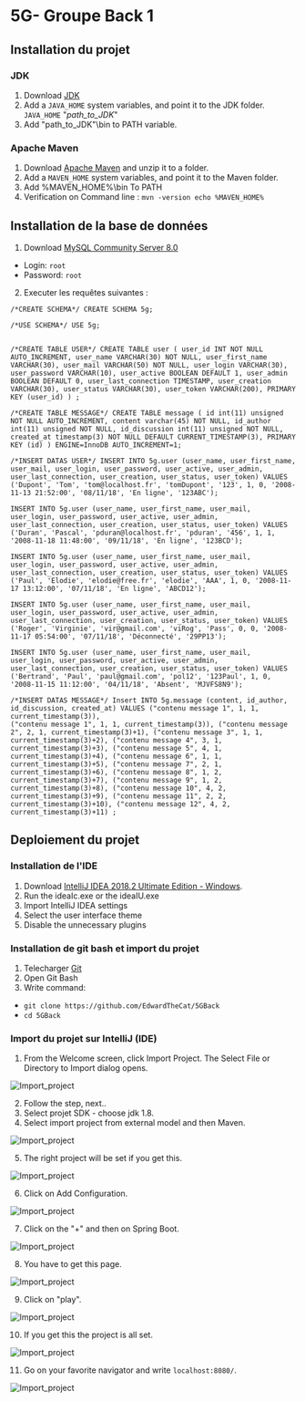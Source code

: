 # 5G- Groupe Back 1
## Installation du projet			   
### JDK 
1. Download [JDK](https://www.oracle.com/technetwork/java/javase/downloads/jdk8-downloads-2133151.html)
2. Add a `JAVA_HOME` system variables, and point it to the JDK folder. `JAVA_HOME` "*path_to_JDK*"
3. Add "path_to_JDK"\bin to PATH variable.

### Apache Maven
1. Download [Apache Maven](https://maven.apache.org/download.cgi) and unzip it to a folder.
2. Add a `MAVEN_HOME` system variables, and point it to the Maven folder. 
3. Add %MAVEN_HOME%\bin To PATH
4. Verification on Command line :
```mvn -version echo %MAVEN_HOME%```

## Installation de la base de données    

1. Download [MySQL Community Server 8.0](https://dev.mysql.com/downloads/mysql/)
- Login: `root`
- Password: `root`

2. Executer les requêtes suivantes :
```
/*CREATE SCHEMA*/ CREATE SCHEMA 5g;

/*USE SCHEMA*/ USE 5g;


/*CREATE TABLE USER*/ CREATE TABLE user ( user_id INT NOT NULL AUTO_INCREMENT, user_name VARCHAR(30) NOT NULL, user_first_name VARCHAR(30), user_mail VARCHAR(50) NOT NULL, user_login VARCHAR(30), user_password VARCHAR(10), user_active BOOLEAN DEFAULT 1, user_admin BOOLEAN DEFAULT 0, user_last_connection TIMESTAMP, user_creation VARCHAR(30), user_status VARCHAR(30), user_token VARCHAR(200), PRIMARY KEY (user_id) ) ;

/*CREATE TABLE MESSAGE*/ CREATE TABLE message ( id int(11) unsigned NOT NULL AUTO_INCREMENT, content varchar(45) NOT NULL, id_author int(11) unsigned NOT NULL, id_discussion int(11) unsigned NOT NULL, created_at timestamp(3) NOT NULL DEFAULT CURRENT_TIMESTAMP(3), PRIMARY KEY (id) ) ENGINE=InnoDB AUTO_INCREMENT=1;

/*INSERT DATAS USER*/ INSERT INTO 5g.user (user_name, user_first_name, user_mail, user_login, user_password, user_active, user_admin, user_last_connection, user_creation, user_status, user_token) VALUES ('Dupont', 'Tom', 'tom@localhost.fr', 'tomDupont', '123', 1, 0, '2008-11-13 21:52:00', '08/11/18', 'En ligne', '123ABC');

INSERT INTO 5g.user (user_name, user_first_name, user_mail, user_login, user_password, user_active, user_admin, user_last_connection, user_creation, user_status, user_token) VALUES ('Duran', 'Pascal', 'pduran@localhost.fr', 'pduran', '456', 1, 1, '2008-11-18 11:48:00', '09/11/18', 'En ligne', '123BCD');

INSERT INTO 5g.user (user_name, user_first_name, user_mail, user_login, user_password, user_active, user_admin, user_last_connection, user_creation, user_status, user_token) VALUES ('Paul', 'Elodie', 'elodie@free.fr', 'elodie', 'AAA', 1, 0, '2008-11-17 13:12:00', '07/11/18', 'En ligne', 'ABCD12');

INSERT INTO 5g.user (user_name, user_first_name, user_mail, user_login, user_password, user_active, user_admin, user_last_connection, user_creation, user_status, user_token) VALUES ('Roger', 'Virginie', 'vir@gmail.com', 'viRog', 'Pass', 0, 0, '2008-11-17 05:54:00', '07/11/18', 'Déconnecté', '29PP13');

INSERT INTO 5g.user (user_name, user_first_name, user_mail, user_login, user_password, user_active, user_admin, user_last_connection, user_creation, user_status, user_token) VALUES ('Bertrand', 'Paul', 'paul@gmail.com', 'pol12', '123Paul', 1, 0, '2008-11-15 11:12:00', '04/11/18', 'Absent', 'MJVFS8N9');

/*INSERT DATAS MESSAGE*/ Insert INTO 5g.message (content, id_author, id_discussion, created_at) VALUES ("contenu message 1", 1, 1, current_timestamp(3)),
("contenu message 1", 1, 1, current_timestamp(3)), ("contenu message 2", 2, 1, current_timestamp(3)+1), ("contenu message 3", 1, 1, current_timestamp(3)+2), ("contenu message 4", 3, 1, current_timestamp(3)+3), ("contenu message 5", 4, 1, current_timestamp(3)+4), ("contenu message 6", 1, 1, current_timestamp(3)+5), ("contenu message 7", 2, 1, current_timestamp(3)+6), ("contenu message 8", 1, 2, current_timestamp(3)+7), ("contenu message 9", 1, 2, current_timestamp(3)+8), ("contenu message 10", 4, 2, current_timestamp(3)+9), ("contenu message 11", 2, 2, current_timestamp(3)+10), ("contenu message 12", 4, 2, current_timestamp(3)+11) ;
```
## Deploiement du projet

### Installation de l'IDE

1. Download [IntelliJ IDEA 2018.2 Ultimate Edition - Windows](https://www.jetbrains.com/idea/download/index.html#section=windows).
2. Run the ideaIc.exe or the ideaIU.exe
3. Import IntelliJ IDEA settings
4. Select the user interface theme
5. Disable the unnecessary plugins

### Installation de git bash et import du projet

1. Telecharger [Git](https://github.com/git-for-windows/git/releases/download/v2.19.1.windows.1/Git-2.19.1-64-bit.exe)
2. Open Git Bash
3. Write command:
- `git clone https://github.com/EdwardTheCat/5GBack`
- `cd 5GBack`

### Import du projet sur IntelliJ (IDE)

1. From the Welcome screen, click Import Project.
   The Select File or Directory to Import dialog opens.
   
![Import_project](https://github.com/EdwardTheCat/5GBack/blob/master/image/Capture_Import.PNG)

2. Follow the step, next..
3. Select projet SDK - choose jdk 1.8.
4. Select import project from external model and then Maven.

![Import_project](https://github.com/EdwardTheCat/5GBack/blob/master/image/Capture_Import_Project.PNG)

5. The right project will be set if you get this.

![Import_project](https://github.com/EdwardTheCat/5GBack/blob/master/image/Import_Project_Completed.PNG)

6. Click on Add Configuration.

![Import_project](https://github.com/EdwardTheCat/5GBack/blob/master/image/Add_Config.PNG)

7. Click on the "+" and then on Spring Boot.

![Import_project](https://github.com/EdwardTheCat/5GBack/blob/master/image/add_config_spring.PNG)

8. You have to get this page.

![Import_project](https://github.com/EdwardTheCat/5GBack/blob/master/image/set_config.PNG)

9. Click on "play".

![Import_project](https://github.com/EdwardTheCat/5GBack/blob/master/image/run_config.PNG)

10. If you get this the project is all set.

![Import_project](https://github.com/EdwardTheCat/5GBack/blob/master/image/completed_run.PNG)

11. Go on your favorite navigator and write `localhost:8080/`.

![Import_project](https://github.com/EdwardTheCat/5GBack/blob/master/image/see_project.PNG)
